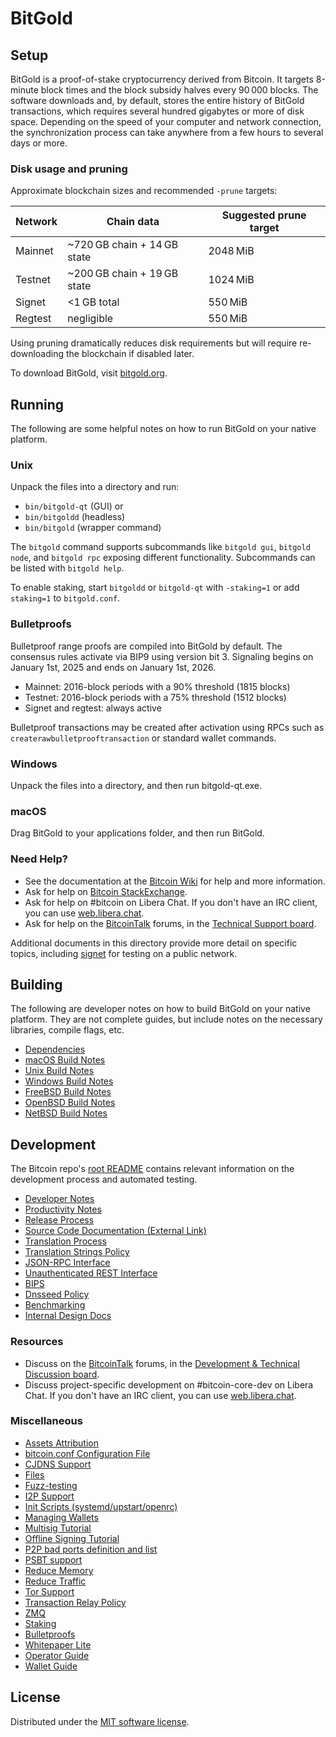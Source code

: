 BitGold
=============

Setup
---------------------
BitGold is a proof-of-stake cryptocurrency derived from Bitcoin. It targets 8-minute block times and the block subsidy halves every 90 000 blocks. The software downloads and, by default, stores the entire history of BitGold transactions, which requires several hundred gigabytes or more of disk space. Depending on the speed of your computer and network connection, the synchronization process can take anywhere from a few hours to several days or more.

### Disk usage and pruning

Approximate blockchain sizes and recommended `-prune` targets:

| Network | Chain data | Suggested prune target |
|---------|------------|-----------------------|
| Mainnet | ~720 GB chain + 14 GB state | 2048 MiB |
| Testnet | ~200 GB chain + 19 GB state | 1024 MiB |
| Signet  | <1 GB total | 550 MiB |
| Regtest | negligible | 550 MiB |

Using pruning dramatically reduces disk requirements but will require re-downloading the
blockchain if disabled later.

To download BitGold, visit [bitgold.org](https://bitgold.org/en/download/).

Running
---------------------
The following are some helpful notes on how to run BitGold on your native platform.

### Unix

Unpack the files into a directory and run:

- `bin/bitgold-qt` (GUI) or
- `bin/bitgoldd` (headless)
- `bin/bitgold` (wrapper command)

The `bitgold` command supports subcommands like `bitgold gui`, `bitgold node`, and `bitgold rpc` exposing different functionality. Subcommands can be listed with `bitgold help`.

To enable staking, start `bitgoldd` or `bitgold-qt` with `-staking=1` or add `staking=1` to `bitgold.conf`.

### Bulletproofs

Bulletproof range proofs are compiled into BitGold by default.  The
consensus rules activate via BIP9 using version bit 3.  Signaling begins on
January 1st, 2025 and ends on January 1st, 2026.

- Mainnet: 2016-block periods with a 90% threshold (1815 blocks)
- Testnet: 2016-block periods with a 75% threshold (1512 blocks)
- Signet and regtest: always active

Bulletproof transactions may be created after activation using RPCs such as
`createrawbulletprooftransaction` or standard wallet commands.

### Windows

Unpack the files into a directory, and then run bitgold-qt.exe.

### macOS

Drag BitGold to your applications folder, and then run BitGold.

### Need Help?

* See the documentation at the [Bitcoin Wiki](https://en.bitcoin.it/wiki/Main_Page) for help and more information.
* Ask for help on [Bitcoin StackExchange](https://bitcoin.stackexchange.com).
* Ask for help on #bitcoin on Libera Chat. If you don't have an IRC client, you can use [web.libera.chat](https://web.libera.chat/#bitcoin).
* Ask for help on the [BitcoinTalk](https://bitcointalk.org/) forums, in the [Technical Support board](https://bitcointalk.org/index.php?board=4.0).

Additional documents in this directory provide more detail on specific topics, including [signet](signet.md) for testing on a public network.

Building
---------------------
The following are developer notes on how to build BitGold on your native platform. They are not complete guides, but include notes on the necessary libraries, compile flags, etc.

- [Dependencies](dependencies.md)
- [macOS Build Notes](build-osx.md)
- [Unix Build Notes](build-unix.md)
- [Windows Build Notes](build-windows-msvc.md)
- [FreeBSD Build Notes](build-freebsd.md)
- [OpenBSD Build Notes](build-openbsd.md)
- [NetBSD Build Notes](build-netbsd.md)

Development
---------------------
The Bitcoin repo's [root README](/README.md) contains relevant information on the development process and automated testing.

- [Developer Notes](developer-notes.md)
- [Productivity Notes](productivity.md)
- [Release Process](release-process.md)
- [Source Code Documentation (External Link)](https://doxygen.bitgold.org/)
- [Translation Process](translation_process.md)
- [Translation Strings Policy](translation_strings_policy.md)
- [JSON-RPC Interface](JSON-RPC-interface.md)
- [Unauthenticated REST Interface](REST-interface.md)
- [BIPS](bips.md)
- [Dnsseed Policy](dnsseed-policy.md)
- [Benchmarking](benchmarking.md)
- [Internal Design Docs](design/)

### Resources
* Discuss on the [BitcoinTalk](https://bitcointalk.org/) forums, in the [Development & Technical Discussion board](https://bitcointalk.org/index.php?board=6.0).
* Discuss project-specific development on #bitcoin-core-dev on Libera Chat. If you don't have an IRC client, you can use [web.libera.chat](https://web.libera.chat/#bitcoin-core-dev).

### Miscellaneous
- [Assets Attribution](assets-attribution.md)
- [bitcoin.conf Configuration File](bitcoin-conf.md)
- [CJDNS Support](cjdns.md)
- [Files](files.md)
- [Fuzz-testing](fuzzing.md)
- [I2P Support](i2p.md)
- [Init Scripts (systemd/upstart/openrc)](init.md)
- [Managing Wallets](managing-wallets.md)
- [Multisig Tutorial](multisig-tutorial.md)
- [Offline Signing Tutorial](offline-signing-tutorial.md)
- [P2P bad ports definition and list](p2p-bad-ports.md)
- [PSBT support](psbt.md)
- [Reduce Memory](reduce-memory.md)
- [Reduce Traffic](reduce-traffic.md)
- [Tor Support](tor.md)
- [Transaction Relay Policy](policy/README.md)
- [ZMQ](zmq.md)
- [Staking](staking.md)
- [Bulletproofs](bulletproofs.md)
- [Whitepaper Lite](whitepaper-lite.md)
- [Operator Guide](operator-guide.md)
- [Wallet Guide](wallet-guide.md)

License
---------------------
Distributed under the [MIT software license](/COPYING).
